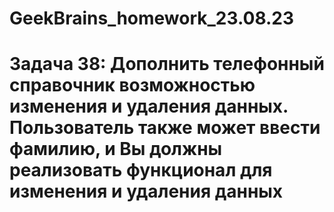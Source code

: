 # GeekBrains_homework_23.08.23
# Задача 38: Дополнить телефонный справочник возможностью изменения и удаления данных. Пользователь также может ввести фамилию, и Вы должны реализовать функционал для изменения и удаления данных

